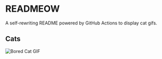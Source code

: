 # READMEOW

A self-rewriting README powered by GitHub Actions to display cat gifs.

## Cats

![Bored Cat GIF](https://media2.giphy.com/media/v1.Y2lkPTlhY2QwMmRhMnBpcTFsNmlxeTRzeHp2cjE4aHU1MHRhN2ljdjZodjI3eDc4bXEzeCZlcD12MV9naWZzX3NlYXJjaCZjdD1n/mlvseq9yvZhba/200.gif)
